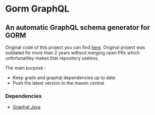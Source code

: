 # Gorm GraphQL
## An automatic GraphQL schema generator for GORM
Original code of this project you can find [here](https://github.com/grails/gorm-graphql). Original project was outdated for more than 2 years without merging open PRs which unfortunatiley makes that repository useless.
 
The main purpose :
 - Keep grails and graphql dependencies up to date
 - Push the latest version to the maven central

### Dependencies

- [Graphql Java](https://github.com/graphql-java/graphql-java)